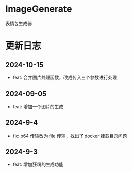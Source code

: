 # ImageGenerate

表情包生成器

# 更新日志

## 2024-10-15

- feat: 合并图片处理函数，改成传入三个参数进行处理

## 2024-09-05

- feat: 增加一个图片的生成

## 2024-9-4

- fix: b64 传输改为 file 传输，找出了 docker 挂载目录问题

## 2024-9-3

- feat: 增加狂粉的生成功能
